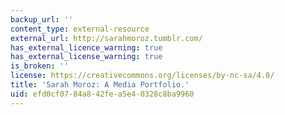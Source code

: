```yaml
---
backup_url: ''
content_type: external-resource
external_url: http://sarahmoroz.tumblr.com/
has_external_licence_warning: true
has_external_license_warning: true
is_broken: ''
license: https://creativecommons.org/licenses/by-nc-sa/4.0/
title: 'Sarah Moroz: A Media Portfolio.'
uid: efd0cf07-84a8-42fe-a5e4-0328c8ba9960
---
```

